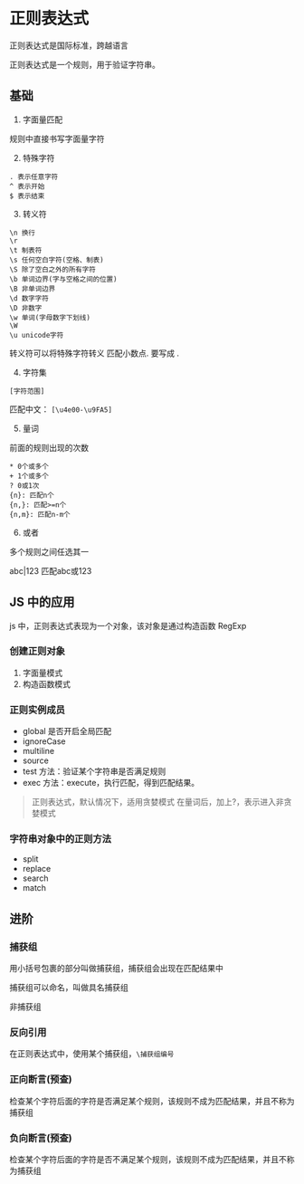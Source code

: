 # 正则表达式

正则表达式是国际标准，跨越语言

正则表达式是一个规则，用于验证字符串。

## 基础

1. 字面量匹配

规则中直接书写字面量字符

2. 特殊字符

```
. 表示任意字符
^ 表示开始
$ 表示结束
```

3. 转义符

```
\n 换行
\r
\t 制表符
\s 任何空白字符(空格、制表)
\S 除了空白之外的所有字符
\b 单词边界(字与空格之间的位置)
\B 非单词边界
\d 数字字符
\D 非数字
\w 单词(字母数字下划线)
\W 
\u unicode字符
```

转义符可以将特殊字符转义
匹配小数点. 要写成 \.

4. 字符集

```
[字符范围]
```

匹配中文： `[\u4e00-\u9FA5]`

5. 量词

前面的规则出现的次数

```
* 0个或多个
+ 1个或多个
? 0或1次
{n}: 匹配n个
{n,}: 匹配>=n个
{n,m}: 匹配n-m个
```

6. 或者

多个规则之间任选其一

abc|123 匹配abc或123

## JS 中的应用

js 中，正则表达式表现为一个对象，该对象是通过构造函数 RegExp

### 创建正则对象

1. 字面量模式
2. 构造函数模式

### 正则实例成员

- global 是否开启全局匹配
- ignoreCase
- multiline
- source
- test 方法：验证某个字符串是否满足规则
- exec 方法：execute，执行匹配，得到匹配结果。

> 正则表达式，默认情况下，适用贪婪模式
> 在量词后，加上?，表示进入非贪婪模式

### 字符串对象中的正则方法

- split
- replace
- search
- match

## 进阶

### 捕获组

用小括号包裹的部分叫做捕获组，捕获组会出现在匹配结果中

捕获组可以命名，叫做具名捕获组

非捕获组

### 反向引用

在正则表达式中，使用某个捕获组，`\捕获组编号`

### 正向断言(预查)

检查某个字符后面的字符是否满足某个规则，该规则不成为匹配结果，并且不称为捕获组

### 负向断言(预查)

检查某个字符后面的字符是否不满足某个规则，该规则不成为匹配结果，并且不称为捕获组
